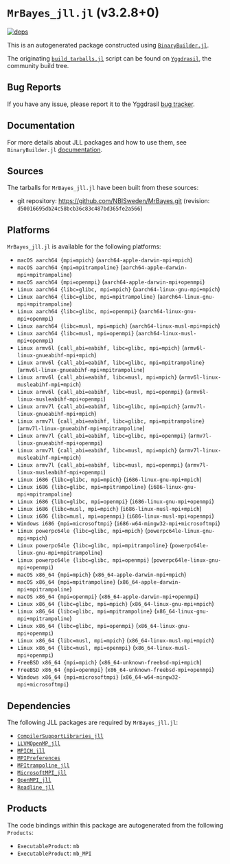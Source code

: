 # `MrBayes_jll.jl` (v3.2.8+0)

[![deps](https://juliahub.com/docs/MrBayes_jll/deps.svg)](https://juliahub.com/ui/Packages/MrBayes_jll/asEQJ?page=2)

This is an autogenerated package constructed using [`BinaryBuilder.jl`](https://github.com/JuliaPackaging/BinaryBuilder.jl).

The originating [`build_tarballs.jl`](https://github.com/JuliaPackaging/Yggdrasil/blob/1839449bc5c4e2ef087eb76e790d7d341aa517f1/M/MrBayes/build_tarballs.jl) script can be found on [`Yggdrasil`](https://github.com/JuliaPackaging/Yggdrasil/), the community build tree.

## Bug Reports

If you have any issue, please report it to the Yggdrasil [bug tracker](https://github.com/JuliaPackaging/Yggdrasil/issues).

## Documentation

For more details about JLL packages and how to use them, see `BinaryBuilder.jl` [documentation](https://docs.binarybuilder.org/stable/jll/).

## Sources

The tarballs for `MrBayes_jll.jl` have been built from these sources:

* git repository: https://github.com/NBISweden/MrBayes.git (revision: `d50016695db24c58bcb36c83c487bd365fe2a566`)

## Platforms

`MrBayes_jll.jl` is available for the following platforms:

* `macOS aarch64 {mpi=mpich}` (`aarch64-apple-darwin-mpi+mpich`)
* `macOS aarch64 {mpi=mpitrampoline}` (`aarch64-apple-darwin-mpi+mpitrampoline`)
* `macOS aarch64 {mpi=openmpi}` (`aarch64-apple-darwin-mpi+openmpi`)
* `Linux aarch64 {libc=glibc, mpi=mpich}` (`aarch64-linux-gnu-mpi+mpich`)
* `Linux aarch64 {libc=glibc, mpi=mpitrampoline}` (`aarch64-linux-gnu-mpi+mpitrampoline`)
* `Linux aarch64 {libc=glibc, mpi=openmpi}` (`aarch64-linux-gnu-mpi+openmpi`)
* `Linux aarch64 {libc=musl, mpi=mpich}` (`aarch64-linux-musl-mpi+mpich`)
* `Linux aarch64 {libc=musl, mpi=openmpi}` (`aarch64-linux-musl-mpi+openmpi`)
* `Linux armv6l {call_abi=eabihf, libc=glibc, mpi=mpich}` (`armv6l-linux-gnueabihf-mpi+mpich`)
* `Linux armv6l {call_abi=eabihf, libc=glibc, mpi=mpitrampoline}` (`armv6l-linux-gnueabihf-mpi+mpitrampoline`)
* `Linux armv6l {call_abi=eabihf, libc=musl, mpi=mpich}` (`armv6l-linux-musleabihf-mpi+mpich`)
* `Linux armv6l {call_abi=eabihf, libc=musl, mpi=openmpi}` (`armv6l-linux-musleabihf-mpi+openmpi`)
* `Linux armv7l {call_abi=eabihf, libc=glibc, mpi=mpich}` (`armv7l-linux-gnueabihf-mpi+mpich`)
* `Linux armv7l {call_abi=eabihf, libc=glibc, mpi=mpitrampoline}` (`armv7l-linux-gnueabihf-mpi+mpitrampoline`)
* `Linux armv7l {call_abi=eabihf, libc=glibc, mpi=openmpi}` (`armv7l-linux-gnueabihf-mpi+openmpi`)
* `Linux armv7l {call_abi=eabihf, libc=musl, mpi=mpich}` (`armv7l-linux-musleabihf-mpi+mpich`)
* `Linux armv7l {call_abi=eabihf, libc=musl, mpi=openmpi}` (`armv7l-linux-musleabihf-mpi+openmpi`)
* `Linux i686 {libc=glibc, mpi=mpich}` (`i686-linux-gnu-mpi+mpich`)
* `Linux i686 {libc=glibc, mpi=mpitrampoline}` (`i686-linux-gnu-mpi+mpitrampoline`)
* `Linux i686 {libc=glibc, mpi=openmpi}` (`i686-linux-gnu-mpi+openmpi`)
* `Linux i686 {libc=musl, mpi=mpich}` (`i686-linux-musl-mpi+mpich`)
* `Linux i686 {libc=musl, mpi=openmpi}` (`i686-linux-musl-mpi+openmpi`)
* `Windows i686 {mpi=microsoftmpi}` (`i686-w64-mingw32-mpi+microsoftmpi`)
* `Linux powerpc64le {libc=glibc, mpi=mpich}` (`powerpc64le-linux-gnu-mpi+mpich`)
* `Linux powerpc64le {libc=glibc, mpi=mpitrampoline}` (`powerpc64le-linux-gnu-mpi+mpitrampoline`)
* `Linux powerpc64le {libc=glibc, mpi=openmpi}` (`powerpc64le-linux-gnu-mpi+openmpi`)
* `macOS x86_64 {mpi=mpich}` (`x86_64-apple-darwin-mpi+mpich`)
* `macOS x86_64 {mpi=mpitrampoline}` (`x86_64-apple-darwin-mpi+mpitrampoline`)
* `macOS x86_64 {mpi=openmpi}` (`x86_64-apple-darwin-mpi+openmpi`)
* `Linux x86_64 {libc=glibc, mpi=mpich}` (`x86_64-linux-gnu-mpi+mpich`)
* `Linux x86_64 {libc=glibc, mpi=mpitrampoline}` (`x86_64-linux-gnu-mpi+mpitrampoline`)
* `Linux x86_64 {libc=glibc, mpi=openmpi}` (`x86_64-linux-gnu-mpi+openmpi`)
* `Linux x86_64 {libc=musl, mpi=mpich}` (`x86_64-linux-musl-mpi+mpich`)
* `Linux x86_64 {libc=musl, mpi=openmpi}` (`x86_64-linux-musl-mpi+openmpi`)
* `FreeBSD x86_64 {mpi=mpich}` (`x86_64-unknown-freebsd-mpi+mpich`)
* `FreeBSD x86_64 {mpi=openmpi}` (`x86_64-unknown-freebsd-mpi+openmpi`)
* `Windows x86_64 {mpi=microsoftmpi}` (`x86_64-w64-mingw32-mpi+microsoftmpi`)

## Dependencies

The following JLL packages are required by `MrBayes_jll.jl`:

* [`CompilerSupportLibraries_jll`](https://github.com/JuliaBinaryWrappers/CompilerSupportLibraries_jll.jl)
* [`LLVMOpenMP_jll`](https://github.com/JuliaBinaryWrappers/LLVMOpenMP_jll.jl)
* [`MPICH_jll`](https://github.com/JuliaBinaryWrappers/MPICH_jll.jl)
* [`MPIPreferences`](https://github.com/JuliaBinaryWrappers/MPIPreferences.jl)
* [`MPItrampoline_jll`](https://github.com/JuliaBinaryWrappers/MPItrampoline_jll.jl)
* [`MicrosoftMPI_jll`](https://github.com/JuliaBinaryWrappers/MicrosoftMPI_jll.jl)
* [`OpenMPI_jll`](https://github.com/JuliaBinaryWrappers/OpenMPI_jll.jl)
* [`Readline_jll`](https://github.com/JuliaBinaryWrappers/Readline_jll.jl)

## Products

The code bindings within this package are autogenerated from the following `Products`:

* `ExecutableProduct`: `mb`
* `ExecutableProduct`: `mb_MPI`

